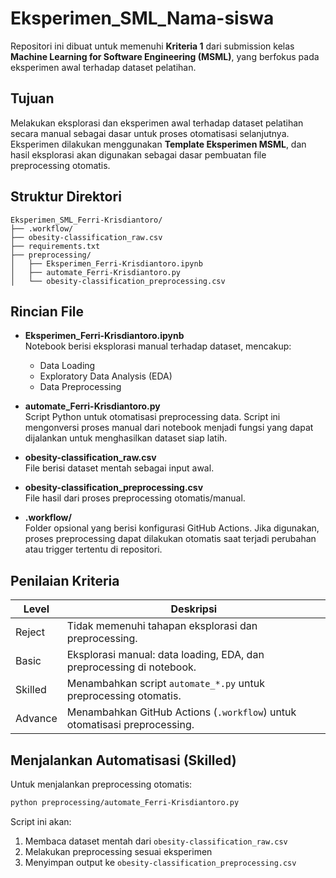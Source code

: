 # Eksperimen_SML_Nama-siswa

Repositori ini dibuat untuk memenuhi **Kriteria 1** dari submission kelas **Machine Learning for Software Engineering (MSML)**, yang berfokus pada eksperimen awal terhadap dataset pelatihan.

## Tujuan

Melakukan eksplorasi dan eksperimen awal terhadap dataset pelatihan secara manual sebagai dasar untuk proses otomatisasi selanjutnya. Eksperimen dilakukan menggunakan **Template Eksperimen MSML**, dan hasil eksplorasi akan digunakan sebagai dasar pembuatan file preprocessing otomatis.

## Struktur Direktori

```
Eksperimen_SML_Ferri-Krisdiantoro/
├── .workflow/                        
├── obesity-classification_raw.csv 
├── requirements.txt        
├── preprocessing/
│   ├── Eksperimen_Ferri-Krisdiantoro.ipynb  
│   ├── automate_Ferri-Krisdiantoro.py      
│   └── obesity-classification_preprocessing.csv  
```

## Rincian File

- **Eksperimen_Ferri-Krisdiantoro.ipynb**  
  Notebook berisi eksplorasi manual terhadap dataset, mencakup:
  - Data Loading
  - Exploratory Data Analysis (EDA)
  - Data Preprocessing

- **automate_Ferri-Krisdiantoro.py**  
  Script Python untuk otomatisasi preprocessing data. Script ini mengonversi proses manual dari notebook menjadi fungsi yang dapat dijalankan untuk menghasilkan dataset siap latih. 

- **obesity-classification_raw.csv**  
  File berisi dataset mentah sebagai input awal.

- **obesity-classification_preprocessing.csv**  
  File hasil dari proses preprocessing otomatis/manual.

- **.workflow/**  
  Folder opsional yang berisi konfigurasi GitHub Actions. Jika digunakan, proses preprocessing dapat dilakukan otomatis saat terjadi perubahan atau trigger tertentu di repositori.

## Penilaian Kriteria

| Level     | Deskripsi                                                                 |
|-----------|---------------------------------------------------------------------------|
| Reject    | Tidak memenuhi tahapan eksplorasi dan preprocessing.                     |
| Basic     | Eksplorasi manual: data loading, EDA, dan preprocessing di notebook.     |
| Skilled   | Menambahkan script `automate_*.py` untuk preprocessing otomatis.         |
| Advance   | Menambahkan GitHub Actions (`.workflow`) untuk otomatisasi preprocessing.|

## Menjalankan Automatisasi (Skilled)

Untuk menjalankan preprocessing otomatis:

```bash
python preprocessing/automate_Ferri-Krisdiantoro.py
```

Script ini akan:
1. Membaca dataset mentah dari `obesity-classification_raw.csv`
2. Melakukan preprocessing sesuai eksperimen
3. Menyimpan output ke `obesity-classification_preprocessing.csv`


